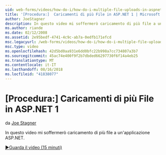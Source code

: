 ```yaml
---
uid: web-forms/videos/how-do-i/how-do-i-multiple-file-uploads-in-aspnet-1
title: '[Procedura:]  Caricamenti di più File in ASP.NET 1 | Microsoft Docs'
author: JoeStagner
description: In questo video mi soffermerò caricamento di più file a un'applicazione ASP.NET.
ms.author: riande
ms.date: 02/12/2008
ms.assetid: 2e95bedf-4741-4c9c-ab7a-0edfb171efcd
msc.legacyurl: /web-forms/videos/how-do-i/how-do-i-multiple-file-uploads-in-aspnet-1
msc.type: video
ms.openlocfilehash: 42d5bd0aa931e6dd0bfc22b998a7cc734807a3b7
ms.sourcegitcommit: 45ac74e400f9f2b7dbded66297730f6f14a4eb25
ms.translationtype: MT
ms.contentlocale: it-IT
ms.lasthandoff: 08/16/2018
ms.locfileid: "41838077"
---
```

<a name="how-do-i--multiple-file-uploads-in-aspnet-1"></a>[Procedura:]  Caricamenti di più File in ASP.NET 1
====================
da [Joe Stagner](https://github.com/JoeStagner)

In questo video mi soffermerò caricamento di più file a un'applicazione ASP.NET.

[&#9654;Guarda il video (15 minuti)](https://channel9.msdn.com/Blogs/ASP-NET-Site-Videos/how-do-i-multiple-file-uploads-in-aspnet-1)
